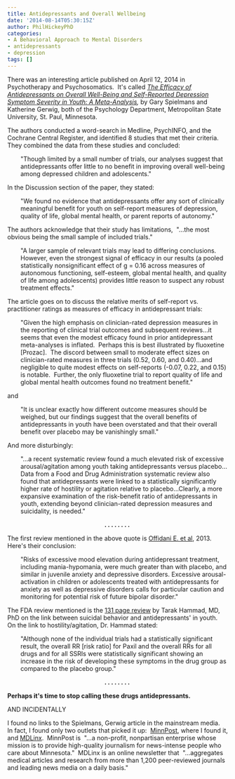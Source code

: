 ```yaml
---
title: Antidepressants and Overall Wellbeing
date: '2014-08-14T05:30:15Z'
author: PhilHickeyPhD
categories:
- A Behavioral Approach to Mental Disorders
- antidepressants
- depression
tags: []
---
```


There was an interesting article published on April 12, 2014 in Psychotherapy and Psychosomatics.  It's called <em><a href="http://www.ncbi.nlm.nih.gov/pubmed/24732909">The Efficacy of Antidepressants on Overall Well-Being and Self-Reported Depression Symptom Severity in Youth: A Meta-Analysis</a>,</em> by Gary Spielmans and Katherine Gerwig, both of the Psychology Department, Metropolitan State University, St. Paul, Minnesota.

The authors conducted a word-search in Medline, PsychINFO, and the Cochrane Central Register, and identified 8 studies that met their criteria.  They combined the data from these studies and concluded:
<p style="padding-left: 30px;">"Though limited by a small number of trials, our analyses suggest that antidepressants offer little to no benefit in improving overall well-being among depressed children and adolescents."</p>
In the Discussion section of the paper, they stated:
<p style="padding-left: 30px;">"We found no evidence that antidepressants offer any sort of clinically meaningful benefit for youth on self-report measures of depression, quality of life, global mental health, or parent reports of autonomy."</p>
The authors acknowledge that their study has limitations,  "…the most obvious being the small sample of included trials."
<p style="padding-left: 30px;">"A larger sample of relevant trials may lead to differing conclusions.  However, even the strongest signal of efficacy in our results (a pooled statistically nonsignificant effect of g = 0.16 across measures of autonomous functioning, self-esteem, global mental health, and quality of life among adolescents) provides little reason to suspect any robust treatment effects."</p>
The article goes on to discuss the relative merits of self-report vs. practitioner ratings as measures of efficacy in antidepressant trials:
<p style="padding-left: 30px;">"Given the high emphasis on clinician-rated depression measures in the reporting of clinical trial outcomes and subsequent reviews…it seems that even the modest efficacy found in prior antidepressant meta-analyses is inflated.  Perhaps this is best illustrated by fluoxetine [Prozac].  The discord between small to moderate effect sizes on clinician-rated measures in three trials (0.52, 0.60, and 0.40)…and negligible to quite modest effects on self-reports (-0.07, 0.22, and 0.15) is notable.  Further, the only fluoxetine trial to report quality of life and global mental health outcomes found no treatment benefit."</p>
and
<p style="padding-left: 30px;">"It is unclear exactly how different outcome measures should be weighed, but our findings suggest that the overall benefits of antidepressants in youth have been overstated and that their overall benefit over placebo may be vanishingly small."</p>
And more disturbingly:
<p style="padding-left: 30px;">"…a recent systematic review found a much elevated risk of excessive arousal/agitation among youth taking antidepressants versus placebo…Data from a Food and Drug Administration systematic review also found that antidepressants were linked to a statistically significantly higher rate of hostility or agitation relative to placebo…Clearly, a more expansive examination of the risk-benefit ratio of antidepressants in youth, extending beyond clinician-rated depression measures and suicidality, is needed."</p>
<p style="text-align: center;"><strong>. . . . . . . .</strong><strong> </strong></p>
The first review mentioned in the above quote is <a href="http://www.karger.com/Article/FullText/345316">Offidani E. et al</a>, 2013.  Here's their conclusion:
<p style="padding-left: 30px;">"Risks of excessive mood elevation during antidepressant treatment, including mania-hypomania, were much greater than with placebo, and similar in juvenile anxiety and depressive disorders. Excessive arousal-activation in children or adolescents treated with antidepressants for anxiety as well as depressive disorders calls for particular caution and monitoring for potential risk of future bipolar disorder."</p>
The FDA review mentioned is the <a href="https://www.behaviorismandmentalhealth.com/wp-content/uploads/2014/07/2004-4065b1-10-tab08-hammads-review.pdf">131 page review</a> by Tarak Hammad, MD, PhD on the link between suicidal behavior and antidepressants' in youth.  On the link to hostility/agitation, Dr. Hammad stated:
<p style="padding-left: 30px;">"Although none of the individual trials had a statistically significant result, the overall RR [risk ratio] for Paxil and the overall RRs for all drugs and for all SSRIs were statistically significant showing an increase in the risk of developing these symptoms in the drug group as compared to the placebo group."</p>
<p style="text-align: center;"><strong>. . . . . . . .</strong><strong> </strong></p>
<strong>Perhaps it's time to stop calling these drugs antidepressants.</strong>

AND INCIDENTALLY

I found no links to the Spielmans, Gerwig article in the mainstream media.  In fact, I found only two outlets that picked it up:  <a href="http://www.minnpost.com/second-opinion/2014/04/when-children-are-asked-antidepressants-are-no-more-effective-placebo-study-f">MinnPost</a>, where I found it, and <a href="http://www.mdlinx.com/family-medicine/news-article.cfm/5211912/depression">MDLinx</a>.  MinnPost is  "…a non-profit, nonpartisan enterprise whose mission is to provide high-quality journalism for news-intense people who care about Minnesota."  MDLinx is an online newsletter that  "…aggregates medical articles and research from more than 1,200 peer-reviewed journals and leading news media on a daily basis."